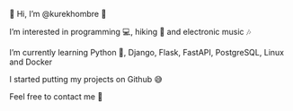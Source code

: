 👋 Hi, I’m @kurekhombre 👋

I’m interested in programming 💻, hiking 🐾 and electronic music 🎶

I’m currently learning Python 🐍, Django, Flask, FastAPI, PostgreSQL, Linux and Docker

I started putting my projects on Github 😅 

Feel free to contact me 📨

